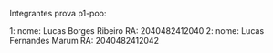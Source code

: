Integrantes prova p1-poo: 

1:
    nome: Lucas Borges Ribeiro
    RA: 2040482412040
2:
    nome: Lucas Fernandes Marum 
    RA: 2040482412042